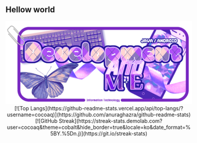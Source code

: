 ## Hellow world
<img src="https://github.com/cocoaq/cocoaq/blob/main/%EC%9D%BC%EB%9F%AC%EC%8A%A4%ED%8A%B8141.png" alt="메인이미지">

<div align="center">
[![Top Langs](https://github-readme-stats.vercel.app/api/top-langs/?username=cocoaq)](https://github.com/anuraghazra/github-readme-stats) 
<br/>
[![GitHub Streak](https://streak-stats.demolab.com?user=cocoaq&theme=cobalt&hide_border=true&locale=ko&date_format=%5BY.%5Dn.j)](https://git.io/streak-stats)
</div>
<!--
**cocoaq/cocoaq** is a ✨ _special_ ✨ repository because its `README.md` (this file) appears on your GitHub profile.
Here are some ideas to get you started:
- 🔭 I’m currently working on ...
- 🌱 I’m currently learning ...
- 👯 I’m looking to collaborate on ...
- 🤔 I’m looking for help with ...
- 💬 Ask me about ...
- 📫 How to reach me: ...
- 😄 Pronouns: ...
- ⚡ Fun fact: ...
-->
